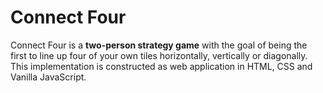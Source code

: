# Connect Four

Connect Four is a <b>two-person strategy game</b> with the goal of being the first to line up four of your 
own tiles horizontally, vertically or diagonally. This implementation is constructed as web application in
HTML, CSS and Vanilla JavaScript.